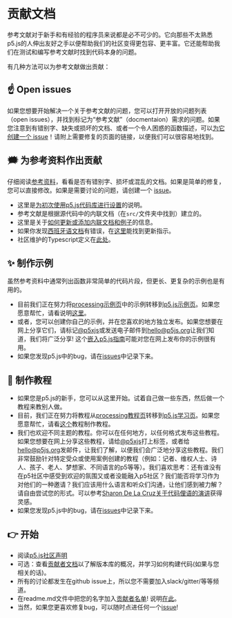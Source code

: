 # 贡献文档

参考文献对于新手和有经验的程序员来说都是必不可少的。它向那些不太熟悉p5.js的人伸出友好之手以便帮助我们的社区变得更包容、更丰富。它还能帮助我们在测试和编写参考文献时找到代码本身的问题。

有几种方法可以为参考文献做出贡献：

## ☝️ Open issues
如果您想要开始解决一个关于参考文献的问题，您可以打开开放的问题列表（open issues），并找到标记为“参考文献”（docmentaion）需求的问题。如果您注意到有错别字、缺失或损坏的文档、或者一个令人困惑的函数描述，可以[为它创建一个 issue](https://github.com/processing/p5.js/issues)！请附上需要修复的页面的链接，以便我们可以很容易地找到。

## 🗯 为参考资料作出贡献
仔细阅读[参考资料](http://p5js.org/reference/)，看看是否有错别字、损坏或混乱的文档。如果是简单的修复，您可以直接修改。如果是需要讨论的问题，请创建一个 [issue](https://github.com/processing/p5.js/issues/new)。
* 这里是[为初次使用p5.js代码库进行设置](./README.md)的说明。
* 参考文献是根据源代码中的内联文档（在`src/`文件夹中找到）建立的。
* 这里是关于[如何更新或添加内联文档和例子](./inline_documentation.md)的信息。
* 如果你发现[西班牙语文档](http://p5js.org/es)有错误，在[这里](https://github.com/processing/p5.js-website#internationalization-i18n-and-structure)能找到更新指示。
* 社区维护的Typescript定义在[此处](https://github.com/p5-types/p5.ts)。

## ✨ 制作示例
虽然参考资料中通常列出函数非常简单的代码片段，但更长、更复杂的示例也是有用的。
* 目前我们正在努力将[processing示例页](https://processing.org/examples/)中的示例转移到[p5.js示例页](http://p5js.org/examples)。如果您愿意帮忙，请看说明[这里](https://github.com/processing/p5.js-website/blob/main/contributor_docs/Adding_examples.md)。
* 或者，您可以创建你自己的示例，并在您喜欢的地方独立发布。如果您想要在网上分享它们，请标记[@p5xjs](https://twitter.com/p5xjs)或发送电子邮件到[hello@p5js.org](mailto:hello@p5js.org)让我们知道，我们将广泛分享! 这个[嵌入p5.js指南](https://github.com/processing/p5.js/wiki/Embedding-p5.js)可能对您在网上发布你的示例很有用。
* 如果您发现p5.js中的bug，请在[issues](https://github.com/processing/p5.js/issues)中记录下来。

## 👯 制作教程
* 如果您是p5.js的新手，您可以从这里开始。试着自己做一些东西，然后做一个教程来教别人做。
* 目前，我们正在努力将教程从[processing教程页](https://processing.org/tutorials)转移到[p5.js学习页](http://p5js.org/learn)。如果您愿意帮忙，请看[这个](https://p5js.org/learn/tutorial-guide.html)教程制作教程。
* 我们也欢迎不同主题的教程。你可以在任何地方，以任何格式发布这些教程。如果您想要在网上分享这些教程，请给[@p5xjs](https://twitter.com/p5xjs)打上标签，或者给[hello@p5js.org](mailto:hello@p5js.org)发邮件，让我们了解，以便我们会广泛地分享这些教程。我们非常鼓励针对特定受众或使用案例创建的教程（例如：记者、维权人士、诗人、孩子、老人、梦想家、不同语言的p5等等）。我们喜欢思考：还有谁没有在p5社区中感受到欢迎的氛围又或者没能融入p5社区？我们能否将学习作为对他们的一种邀请？我们应该用什么语言和听众们沟通，让他们感到被力解？请自由尝试您的形式。可以参考[Sharon De La Cruz关于代码俚语的演讲](https://www.youtube.com/watch?v=CFT6w9NKfCs)获得灵感。
* 如果您发现p5.js中的bug，请在[issues](https://github.com/processing/p5.js/issues)中记录下来。

## 👉 开始
* 阅读[p5.js社区声明](http://p5js.org/community/)
* 可选：查看[贡献者文档](./README.md)以了解版本库的概况，并学习如何构建代码(如果与您相关的话)。
* 所有的讨论都发生在github issue上，所以您不需要加入slack/gitter/等等频道。
* 在readme.md文件中把您的名字加入[贡献者名单](https://github.com/processing/p5.js#contributors)! 说明[在此](https://github.com/processing/p5.js/issues/2309)。
* 当然，如果您更喜欢修复bug，可以随时点进任何一个[issue](https://github.com/processing/p5.js/issues)!
